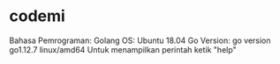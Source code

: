 # codemi

Bahasa Pemrograman: Golang
OS: Ubuntu 18.04
Go Version: go version go1.12.7 linux/amd64
Untuk menampilkan perintah ketik "help"
